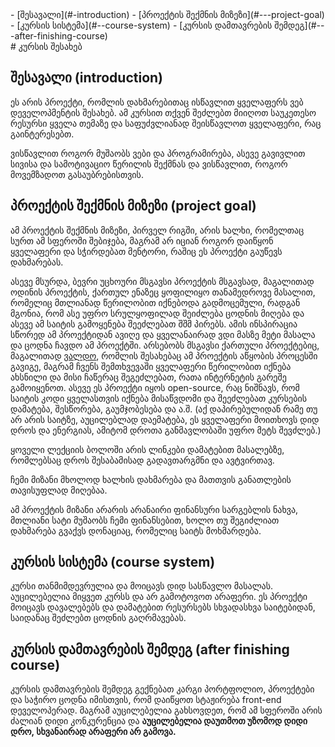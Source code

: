 <div className="navigation">
- [შესავალი](#-introduction) 
- [პროექტის შექმნის მიზეზი](#---project-goal) 
- [კურსის სისტემა](#--course-system)
- [კურსის დამთავრების შემდეგ](#---after-finishing-course)
</div>

<div className="content">
# კურსის შესახებ 

## შესავალი (introduction)

ეს არის პროექტი, რომლის დახმარებითაც ისწავლით ყველაფერს ვებ დეველოპმენტის შესახებ. ამ კურსით თქვენ შეძლებთ მიიღოთ საუკეთესო რესურსი ყველა თემაზე და საფუძვლიანად შეისწავლოთ ყველაფერი, რაც გაინტერესებთ.

ვისწავლით როგორ მუშაობს ვები და პროგრამირება, ასევე გავივლით სივისა და სამოტივაციო წერილის შექმნას და ვისწავლით, როგორ მოვემზადოთ გასაუბრებისთვის.

## პროექტის შექმნის მიზეზი (project goal)

ამ პროექტის შექმნის მიზეზი, პირველ რიგში, არის ხალხი, რომელთაც სურთ ამ სფეროში შებიჯება, მაგრამ არ იციან როგორ დაიწყონ ყველაფერი და სჭირდებათ მენტორი, რაშიც ეს პროექტი გაუწევს დახმარებას.

ასევე მსურდა, ბევრი უცხოური მსგავსი პროექტის მსგავსად, მაგალითად ოდინის პროექტის, ქართულ ენაზეც ყოფილიყო თანამედროვე მასალით, რომელიც მთლიანად წერილობით იქნებოდა გადმოცემული, რადგან მგონია, რომ ასე უფრო სრულყოფილად შეიძლება ცოდნის მიღება და ასევე ამ საიტის გამოყენება შეეძლებათ შშმ პირებს. ამის ინსპირაცია სწორედ ამ პროექტიდან ავიღე და ყველანაირად ვდი მასზე მეტი მასალა და ცოდნა ჩავდო ამ პროექტში. არსებობს მსგავსი ქართული პროექტებიც, მაგალითად [ვალდო](val-do.com), რომლის შესახებაც ამ პროექტის აწყობის პროცესში გავიგე, მაგრამ ჩვენს შემთხვევაში ყველაფერი წერილობით იქნება ახსნილი და მისი ჩაწერაც შეგეძლებათ, რათა ინტერნეტის გარეშე გამოიყენოთ. ასევე ეს პროექტი იყოს open-source, რაც ნიშნავს, რომ საიტის კოდი ყველასთვის იქნება მისაწვდომი და შეეძლებათ კურსების დამატება, შესწორება, გაუმჯობესება და ა.შ. (აქ დაპირებულიდან რამე თუ არ არის საიტზე, აუცილებლად დაემატება, ეს ყველაფერი მოითხოვს დიდ დროს და ენერგიას, ამიტომ დროთა განმავლობაში უფრო მეტს შევძლებ.)

ყოველი ლექციის ბოლოში არის ლინკები დამატებით მასალებზე, რომლებსაც დროს შესაბამისად გადავთარგმნი და ავტვირთავ.

ჩემი მიზანი მხოლოდ ხალხის დახმარება და მათთვის განათლების თავისუფლად მიღებაა.

ამ პროექტის მიზანი არარის არანაირი ფინანსური სარგებლის ნახვა, მთლიანი სატი მუშაობს ჩემი ფინანსებით, ხოლო თუ შეგიძლიათ დახმარება გვაქვს დონაციაც, რომელიც საიტს მოხმარდება.

## კურსის სისტემა (course system)

კურსი თანმიმდევრულია და მოიცავს დიდ სასწავლო მასალას. აუცილებელია მიყვეთ კურსს და არ გამოტოვოთ არაფერი. ეს პროექტი მოიცავს დავალებებს და დამატებით რესურსებს სხვადასხვა საიტებიდან, საიდანაც შეძლებთ ცოდნის გაღრმავებას.

## კურსის დამთავრების შემდეგ (after finishing course)

კურსის დამთავრების შემდეგ გექნებათ კარგი პორტფოლიო, პროექტები და საჭირო ცოდნა იმისთვის, რომ დაიწყოთ სტაჟირება  front-end დეველოპერად. მაგრამ აუცილებელია გახსოვდეთ, რომ ამ სფეროში არის ძალიან დიდი კონკურენცია და **აუცილებელია დაუთმოთ უზომოდ დიდი დრო, სხვანაირად არაფერი არ გამოვა.**
</div>